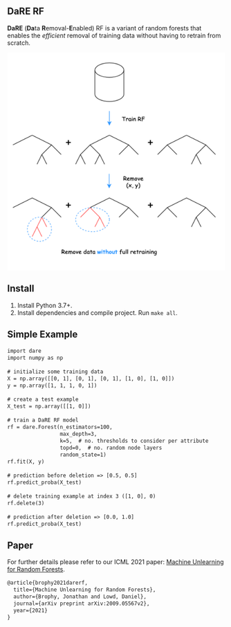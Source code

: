 DaRE RF
---

**DaRE** (**Da**ta **R**emoval-**E**nabled) RF is a variant of random forests that enables the _efficient_ removal of training data without having to retrain from scratch.

<p align="center">
	<img align="center" src="images/thumbnail.png" alt="thumbnail">
</p>

Install
---
1. Install Python 3.7+.
1. Install dependencies and compile project. Run `make all`.

Simple Example
---

```
import dare
import numpy as np

# initialize some training data
X = np.array([[0, 1], [0, 1], [0, 1], [1, 0], [1, 0]])
y = np.array([1, 1, 1, 0, 1])

# create a test example
X_test = np.array([[1, 0]])

# train a DaRE RF model
rf = dare.Forest(n_estimators=100,
                 max_depth=3,
                 k=5,  # no. thresholds to consider per attribute
                 topd=0,  # no. random node layers
                 random_state=1)
rf.fit(X, y)

# prediction before deletion => [0.5, 0.5]
rf.predict_proba(X_test)

# delete training example at index 3 ([1, 0], 0)
rf.delete(3)

# prediction after deletion => [0.0, 1.0]
rf.predict_proba(X_test)
```

Paper
---
For further details please refer to our ICML 2021 paper: [Machine Unlearning for Random Forests](https://arxiv.org/abs/2009.05567).

```
@article{brophy2021darerf,
  title={Machine Unlearning for Random Forests},
  author={Brophy, Jonathan and Lowd, Daniel},
  journal={arXiv preprint arXiv:2009.05567v2},
  year={2021}
}
```